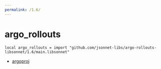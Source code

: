 ```yaml
---
permalink: /1.6/
---
```


# argo_rollouts

```jsonnet
local argo_rollouts = import "github.com/jsonnet-libs/argo-rollouts-libsonnet/1.6/main.libsonnet"
```



* [argoproj](argoproj/index.md)